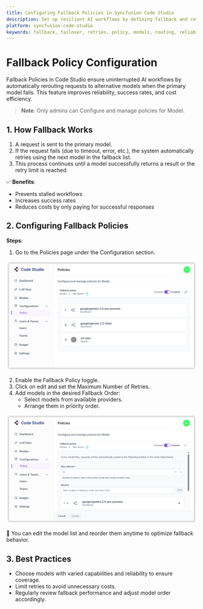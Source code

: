```yaml
---
title: Configuring Fallback Policies in Syncfusion Code Studio
description: Set up resilient AI workflows by defining fallback and retry rules that automatically switch to backup models when the primary model fails.
platform: syncfusion-code-studio
keywords: fallback, failover, retries, policy, models, routing, reliability, code-studio, enterprise-server
---
```


# Fallback Policy Configuration

Fallback Policies in Code Studio ensure uninterrupted AI workflows by automatically rerouting requests to alternative models when the primary model fails. This feature improves reliability, success rates, and cost efficiency.

> **Note**: Only admins can Configure and manage policies for Model.


## 1. How Fallback Works

1. A request is sent to the primary model.  
2. If the request fails (due to timeout, error, etc.), the system automatically retries using the next model in the fallback list.  
3. This process continues until a model successfully returns a result or the retry limit is reached.

✅ **Benefits**:
- Prevents stalled workflows  
- Increases success rates  
- Reduces costs by only paying for successful responses  



## 2. Configuring Fallback Policies

**Steps**:

1. Go to the Policies page under the Configuration section.  

<img src="./enterprise-images/fallback1.png" alt="fallback"  />

2. Enable the Fallback Policy toggle.  
3. Click on edit and set the Maximum Number of Retries.  
4. Add models in the desired Fallback Order:
   - Select models from available providers.  
   - Arrange them in priority order.  

<img src="./enterprise-images/fallback2.png" alt="fallback"  />

🔄 You can edit the model list and reorder them anytime to optimize fallback behavior.

## 3. Best Practices

- Choose models with varied capabilities and reliability to ensure coverage.  
- Limit retries to avoid unnecessary costs.  
- Regularly review fallback performance and adjust model order accordingly.
